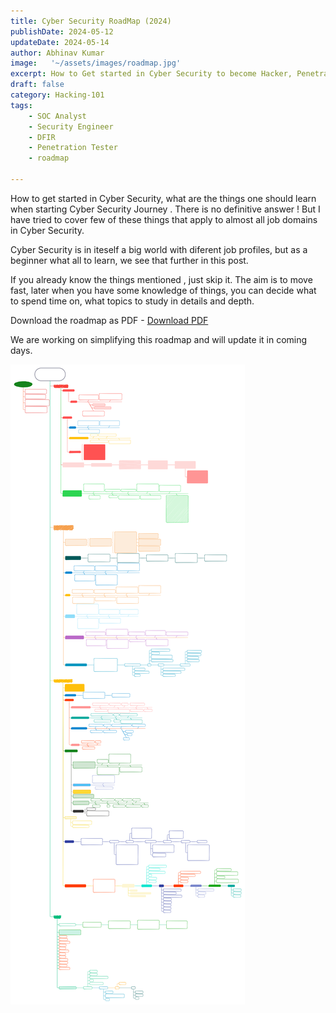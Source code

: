 ```yaml
---
title: Cyber Security RoadMap (2024)
publishDate: 2024-05-12
updateDate: 2024-05-14
author: Abhinav Kumar
image:   '~/assets/images/roadmap.jpg'
excerpt: How to Get started in Cyber Security to become Hacker, Penetration Tester, SOC Analyst, Security Engineer in 2024.
draft: false
category: Hacking-101
tags:
    - SOC Analyst
    - Security Engineer
    - DFIR
    - Penetration Tester
    - roadmap

---
```


How to get started in Cyber Security, what are the things one should learn when starting Cyber Security Journey .
There is no definitive answer ! But I have tried to cover few of these things that apply to almost all job domains in Cyber Security.

Cyber Security is in iteself a big world with diferent job profiles, but as a beginner what all to learn, we see that further in this post.

If you already know the things mentioned , just skip it.
The aim is to move fast, later when you have some knowledge of things, you can decide what to spend time on, what topics to study in details and depth.

Download the roadmap as  PDF - <a href="/cybersec_roadmap.pdf" download="Cyber_Security_RoadMap_2024.pdf" class="download-button">Download PDF</a>

We are working on simplifying this roadmap and will update it in coming days.

<img src="/public/cybersec_roadmap.svg" alt="Description" />